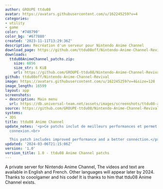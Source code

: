 ```yaml
---
author: GROUPE ttdu08
avatar: https://avatars.githubusercontent.com/u/162245259?v=4
categories:
- utility
- game
color: '#748790'
color_bg: '#677880'
created: '2023-11-11T13:29:36Z'
description: Recréation d'un serveur pour Nintendo Anime Channel
download_page: https://github.com/ttdu08off/Nintendo-Anime-Channel-Revival/releases
downloads:
  ttdu08AnimeChannel_patchs.zip:
    size: 6856
    size_str: 6 KiB
    url: https://github.com/GROUPE-ttdu08/Nintendo-Anime-Channel-Revival/releases/download/1.0/ttdu08AnimeChannel_patchs.zip
github: ttdu08off/Nintendo-Anime-Channel-Revival
image: https://avatars.githubusercontent.com/u/162245259?v=4&size=128
image_length: 16599
layout: app
screenshots:
- description: Main menu
  url: https://db.universal-team.net/assets/images/screenshots/ttdu08-anime-channel/main-menu.png
source: https://github.com/GROUPE-ttdu08/Nintendo-Anime-Channel-Revival
systems:
- 3DS
title: ttdu08 Anime Channel
update_notes: '<p>Ce patchs inclut de meilleurs performances et permet une meilleurs
  connexion.<br>

  This patch includes improved performance and a better connection.</p>'
updated: '2024-03-06T21:15:06Z'
version: '1.0'
version_title: 1.0 - ttdu08 Anime Channel patchs
---
```

A private server for Nintendo Anime Channel,
The videos and text are available in English and French.
Other languages will appear later by 2024.
Thanks to cooolgamer and his code! It is thanks to him that ttdu08 Anime Channel exists.